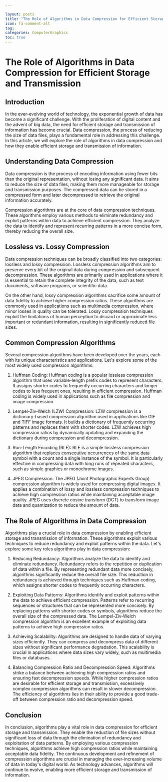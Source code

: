 ```yaml
---

layout: posts
title: "The Role of Algorithms in Data Compression for Efficient Storage and Transmission"
icon: fa-comment-alt
tag:      
categories: ComputerGraphics
toc: true
---
```




# The Role of Algorithms in Data Compression for Efficient Storage and Transmission

## Introduction

In the ever-evolving world of technology, the exponential growth of data has become a significant challenge. With the proliferation of digital content and the advent of big data, the need for efficient storage and transmission of information has become crucial. Data compression, the process of reducing the size of data files, plays a fundamental role in addressing this challenge. In this article, we will explore the role of algorithms in data compression and how they enable efficient storage and transmission of information.

## Understanding Data Compression

Data compression is the process of encoding information using fewer bits than the original representation, without losing any significant data. It aims to reduce the size of data files, making them more manageable for storage and transmission purposes. The compressed data can be stored in a compressed form and later decompressed to retrieve the original information accurately.

Compression algorithms are at the core of data compression techniques. These algorithms employ various methods to eliminate redundancy and exploit patterns within data to achieve efficient compression. They analyze the data to identify and represent recurring patterns in a more concise form, thereby reducing the overall size.

## Lossless vs. Lossy Compression

Data compression techniques can be broadly classified into two categories: lossless and lossy compression. Lossless compression algorithms aim to preserve every bit of the original data during compression and subsequent decompression. These algorithms are primarily used in applications where it is essential to retain the complete integrity of the data, such as text documents, software programs, or scientific data.

On the other hand, lossy compression algorithms sacrifice some amount of data fidelity to achieve higher compression ratios. These algorithms are commonly used in applications such as multimedia compression, where minor losses in quality can be tolerated. Lossy compression techniques exploit the limitations of human perception to discard or approximate less important or redundant information, resulting in significantly reduced file sizes.

## Common Compression Algorithms

Several compression algorithms have been developed over the years, each with its unique characteristics and applications. Let's explore some of the most widely used compression algorithms:

1. Huffman Coding: Huffman coding is a popular lossless compression algorithm that uses variable-length prefix codes to represent characters. It assigns shorter codes to frequently occurring characters and longer codes to less frequent ones, resulting in efficient compression. Huffman coding is widely used in applications such as file compression and image compression.

2. Lempel-Ziv-Welch (LZW) Compression: LZW compression is a dictionary-based compression algorithm used in applications like GIF and TIFF image formats. It builds a dictionary of frequently occurring patterns and replaces them with shorter codes. LZW achieves high compression ratios by dynamically updating and expanding the dictionary during compression and decompression.

3. Run-Length Encoding (RLE): RLE is a simple lossless compression algorithm that replaces consecutive occurrences of the same data symbol with a count and a single instance of the symbol. It is particularly effective in compressing data with long runs of repeated characters, such as simple graphics or monochrome images.

4. JPEG Compression: The JPEG (Joint Photographic Experts Group) compression algorithm is widely used for compressing digital images. It applies a combination of lossy and lossless compression techniques to achieve high compression ratios while maintaining acceptable image quality. JPEG uses discrete cosine transform (DCT) to transform image data and quantization to reduce the amount of data.

## The Role of Algorithms in Data Compression

Algorithms play a crucial role in data compression by enabling efficient storage and transmission of information. These algorithms exploit various techniques to reduce redundancy and exploit patterns within the data. Let's explore some key roles algorithms play in data compression:

1. Reducing Redundancy: Algorithms analyze the data to identify and eliminate redundancy. Redundancy refers to the repetition or duplication of data within a file. By representing redundant data more concisely, algorithms significantly reduce the overall file size. This reduction in redundancy is achieved through techniques such as Huffman coding, which assigns shorter codes to frequently occurring characters.

2. Exploiting Data Patterns: Algorithms identify and exploit patterns within the data to achieve efficient compression. Patterns refer to recurring sequences or structures that can be represented more concisely. By replacing patterns with shorter codes or symbols, algorithms reduce the overall size of the compressed data. The Lempel-Ziv-Welch compression algorithm is an excellent example of exploiting data patterns to achieve high compression ratios.

3. Achieving Scalability: Algorithms are designed to handle data of varying sizes efficiently. They can compress and decompress data of different sizes without significant performance degradation. This scalability is crucial in applications where data sizes vary widely, such as multimedia files or databases.

4. Balancing Compression Ratio and Decompression Speed: Algorithms strike a balance between achieving high compression ratios and ensuring fast decompression speeds. While higher compression ratios are desirable for efficient storage and transmission, excessively complex compression algorithms can result in slower decompression. The efficiency of algorithms lies in their ability to provide a good trade-off between compression ratio and decompression speed.

## Conclusion

In conclusion, algorithms play a vital role in data compression for efficient storage and transmission. They enable the reduction of file sizes without significant loss of data through the elimination of redundancy and exploitation of data patterns. By employing various compression techniques, algorithms achieve high compression ratios while maintaining acceptable data fidelity. The continuous development and refinement of compression algorithms are crucial in managing the ever-increasing volume of data in today's digital world. As technology advances, algorithms will continue to evolve, enabling more efficient storage and transmission of information.